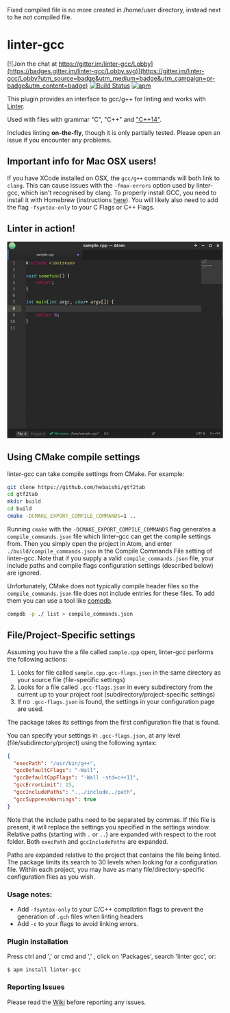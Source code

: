  Fixed compiled file is no more created in /home/user directory, instead next to he not compiled file.



# linter-gcc

[![Join the chat at https://gitter.im/linter-gcc/Lobby](https://badges.gitter.im/linter-gcc/Lobby.svg)](https://gitter.im/linter-gcc/Lobby?utm_source=badge&utm_medium=badge&utm_campaign=pr-badge&utm_content=badge)
[![Build Status](https://travis-ci.com/AtomLinter/linter-gcc.svg?branch=master)](https://travis-ci.com/AtomLinter/linter-gcc) [![apm](https://img.shields.io/apm/dm/linter-gcc.svg?style=flat-square)](https://atom.io/packages/linter-gcc)

This plugin provides an interface to gcc/g++ for linting and works with [Linter](https://github.com/AtomLinter/Linter).

Used with files with grammar "C", "C++" and ["C++14"](https://atom.io/packages/language-cpp14).

Includes linting **on-the-fly**, though it is only partially tested. Please open an issue if you encounter any problems.

## Important info for Mac OSX users!
If you have XCode installed on OSX, the `gcc/g++` commands will both link to `clang`. This can cause issues with the `-fmax-errors` option used by linter-gcc, which isn't recognised by clang. To properly install GCC, you need to install it with Homebrew (instructions [here](https://github.com/hebaishi/linter-gcc/issues/62)). You will likely also need to add the flag `-fsyntax-only` to your C Flags or C++ Flags.

## Linter in action!

![linter-gcc screenshot](https://raw.githubusercontent.com/hebaishi/images/master/lintergcc_onthefly.gif)

## Using CMake compile settings
linter-gcc can take compile settings from CMake. For example:

```bash
git clone https://github.com/hebaishi/gtf2tab
cd gtf2tab
mkdir build
cd build
cmake -DCMAKE_EXPORT_COMPILE_COMMANDS=1 ..
```

Running ```cmake``` with the ```-DCMAKE_EXPORT_COMPILE_COMMANDS``` flag generates a ```compile_commands.json``` file which linter-gcc can get the compile settings from. Then you simply open the project in Atom, and enter ```./build/compile_commands.json``` in the Compile Commands File setting of linter-gcc. Note that if you supply a valid ```compile_commands.json``` file, your include paths and compile flags configuration settings (described below) are ignored.

Unfortunately, CMake does not typically compile header files so the ```compile_commands.json``` file does not include entries for these files. To add them you can use a tool like [compdb](https://github.com/Sarcasm/compdb).

```bash
compdb -p ./ list > compile_commands.json
```

## File/Project-Specific settings

Assuming you have the a file called ```sample.cpp``` open, linter-gcc performs the following actions:

1. Looks for file called ```sample.cpp.gcc-flags.json``` in the same directory as your source file (file-specific settings)
2. Looks for a file called ```.gcc-flags.json``` in every subdirectory from the current up to your project root (subdirectory/project-specific settings)
3. If no ```.gcc-flags.json``` is found, the settings in your configuration page are used.

The package takes its settings from the first configuration file that is found.

You can specify your settings in ```.gcc-flags.json```, at any level (file/subdirectory/project) using the following syntax:

```json
{
  "execPath": "/usr/bin/g++",
  "gccDefaultCFlags": "-Wall",
  "gccDefaultCppFlags": "-Wall -std=c++11",
  "gccErrorLimit": 15,
  "gccIncludePaths": ".,./include,./path",
  "gccSuppressWarnings": true
}
```

Note that the include paths need to be separated by commas. If this file is present, it will replace the settings you specified in the settings window. Relative paths (starting with ```.``` or ```..```) are expanded with respect to the root folder. Both ```execPath``` and ```gccIncludePaths``` are expanded.

Paths are expanded relative to the project that contains the file being linted. The package limits its search to 30 levels when looking for a configuration file. Within each project, you may have as many file/directory-specific configuration files as you wish.

### Usage notes:
* Add ```-fsyntax-only``` to your C/C++ compilation flags to prevent the generation of ```.gch``` files when linting headers
* Add ```-c``` to your flags to avoid linking errors.

### Plugin installation
Press ctrl and ',' or cmd and ',' , click on 'Packages', search 'linter gcc', or:
```
$ apm install linter-gcc
```
### Reporting Issues

Please read the [Wiki](https://github.com/AtomLinter/linter-gcc/wiki) before reporting any issues.
